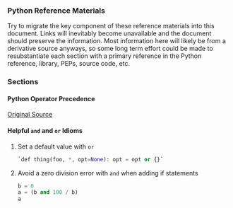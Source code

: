 
### Python Reference Materials

Try to migrate the key component of these reference materials into this document.  Links will inevitably become unavailable and the document should preserve the information. Most information here will likely be from a derivative source anyways, so some long term effort could be made to resubstantiate each section with a primary reference in the Python reference, library, PEPs, source code, etc.

### Sections


#### Python Operator Precedence

[Original Source](http://www.ibiblio.org/g2swap/byteofpython/read/operator-precedence.html)


#### Helpful `and` and `or` Idioms

1. Set a default value with `or`

    ```python
    `def thing(foo, *, opt=None): opt = opt or {}`
    ```

2. Avoid a zero division error with `and` when adding if statements

    ```python
    b = 0
    a = (b and 100 / b)
    a
    ```

